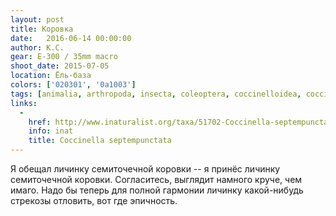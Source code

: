 ```yaml
---
layout: post
title: Коровка
date:   2016-06-14 00:00:00
author: К.С.
gear: E-300 / 35mm macro
shoot_date: 2015-07-05
location: Ёль-база
colors: ['020301', '0a1003']
tags: [animalia, arthropoda, insecta, coleoptera, coccinelloidea, coccinellidae, coccinella, coccinella septempunctata]
links:
  -
    href: http://www.inaturalist.org/taxa/51702-Coccinella-septempunctata
    info: inat
    title: Coccinella septempunctata
---
```


Я обещал личинку семиточечной коровки -- я принёс личинку семиточечной коровки. Согласитесь, выглядит намного круче, чем имаго. Надо бы теперь для полной гармонии личинку какой-нибудь стрекозы отловить, вот где эпичность.
